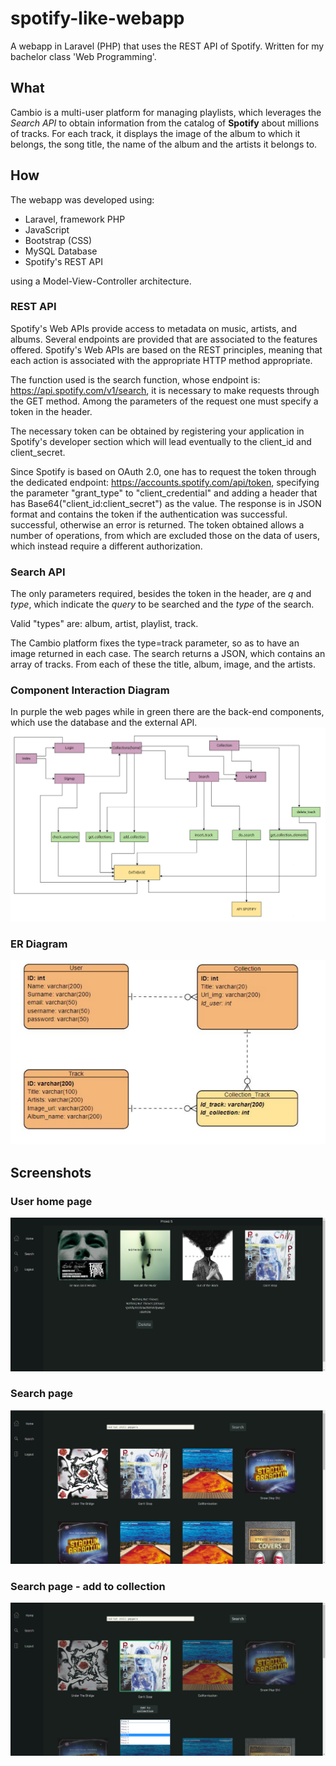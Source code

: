 # spotify-like-webapp
A webapp in Laravel (PHP) that uses the REST API of Spotify. Written for my bachelor class 'Web Programming'.

## What
Cambio is a multi-user platform for managing playlists,
which leverages the *Search API* to obtain information from the catalog of
**Spotify** about millions of tracks. For each track, it displays
the image of the album to which it belongs, the song title, the name
of the album and the artists it belongs to.


## How
The webapp was developed using:
- Laravel, framework PHP
- JavaScript
- Bootstrap (CSS)
- MySQL Database
- Spotify's REST API

using a Model-View-Controller architecture.
### REST API
Spotify's Web APIs provide access to metadata on
music, artists, and albums. Several endpoints are provided that are associated
to the features offered. Spotify's Web APIs are based on the REST principles, meaning that each action is associated with the appropriate HTTP method
appropriate. 

The function used is the search function, whose endpoint
is: https://api.spotify.com/v1/search, it is necessary to make
requests through the GET method. Among the parameters of the request
one must specify a token in the header.

The necessary token can be obtained by registering your application
in Spotify's developer section which will lead eventually to the client_id and client_secret. 

Since Spotify is based on OAuth 2.0, one has to request the token through the dedicated endpoint:
https://accounts.spotify.com/api/token, specifying the parameter
"grant_type" to "client_credential" and adding a header that has
Base64("client_id:client_secret") as the value. The response is in
JSON format and contains the token if the authentication was successful.
successful, otherwise an error is returned. The token obtained
allows a number of operations, from which are excluded those on the data
of users, which instead require a different authorization.

### Search API
The only parameters required, besides the token in the header, are *q* and
*type*, which indicate the *query* to be searched and the *type* of the
search.


Valid "types" are: album, artist, playlist, track. 

The
Cambio platform fixes the type=track parameter, so as to
have an image returned in each case. The search returns a JSON, which contains an array of tracks.
From each of these the title, album, image, and the
artists.


### Component Interaction Diagram
In purple the web pages while in green there are the back-end components, which use the database and the external API.
![component interaction diagram](readme_img/InteractionDiagram.png "Component Interaction Diagram")


### ER Diagram
![ER Diagram](readme_img/ER.png "ER Diagram")

## Screenshots

### User home page
![collection](readme_img/collection.png "collection")

### Search page
![search1](readme_img/search1.png "search1")

### Search page - add to collection
![search2](readme_img/search2.png "search2")
